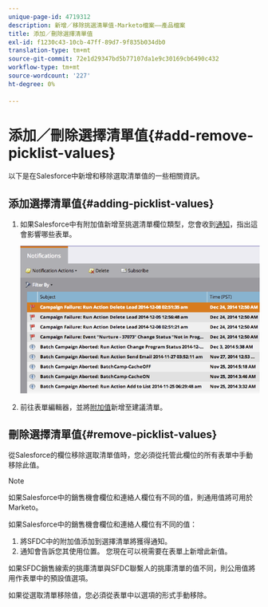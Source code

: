 ```yaml
---
unique-page-id: 4719312
description: 新增／移除挑選清單值-Marketo檔案——產品檔案
title: 添加／刪除選擇清單值
exl-id: f1230c43-10cb-47ff-89d7-9f835b034db0
translation-type: tm+mt
source-git-commit: 72e1d29347bd5b77107da1e9c30169cb6490c432
workflow-type: tm+mt
source-wordcount: '227'
ht-degree: 0%

---
```


# 添加／刪除選擇清單值{#add-remove-picklist-values}

以下是在Salesforce中新增和移除選取清單值的一些相關資訊。

## 添加選擇清單值{#adding-picklist-values}

1. 如果Salesforce中有附加值新增至挑選清單欄位類型，您會收到[通知](/help/marketo/product-docs/core-marketo-concepts/miscellaneous/understanding-notifications.md)，指出這會影響哪些表單。

   ![](assets/image2015-1-21-14-3a4-3a7.png)

1. 前往表單編輯器，並將[附加值](/help/marketo/product-docs/demand-generation/forms/form-actions/add-a-country-picklist-to-your-form.md)新增至建議清單。

## 刪除選擇清單值{#remove-picklist-values}

從Salesforce的欄位移除選取清單值時，您必須從托管此欄位的所有表單中手動移除此值。

>[!NOTE]
>
>如果Salesforce中的銷售機會欄位和連絡人欄位有不同的值，則通用值將可用於Marketo。

如果Salesforce中的銷售機會欄位和連絡人欄位有不同的值：

1. 將SFDC中的附加值添加到選擇清單將獲得通知。
1. 通知會告訴您其使用位置。 您現在可以視需要在表單上新增此新值。

如果SFDC銷售線索的挑庫清單與SFDC聯繫人的挑庫清單的值不同，則公用值將用作表單中的預設值選項。

如果從選取清單移除值，您必須從表單中以選項的形式手動移除。
